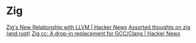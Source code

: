# Zig

[Zig's New Relationship with LLVM | Hacker News](https://news.ycombinator.com/item?id=24615916)
[Assorted thoughts on zig (and rust)](https://scattered-thoughts.net/writing/assorted-thoughts-on-zig-and-rust/)
[Zig cc: A drop-in replacement for GCC/Clang | Hacker News](https://news.ycombinator.com/item?id=22679138)
